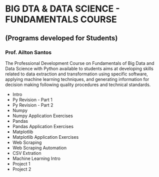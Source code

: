 # BIG DTA & DATA SCIENCE - FUNDAMENTALS COURSE 
## (Programs developed for Students)
### Prof. Ailton Santos

The Professional Development Course on Fundamentals of Big Data and Data Science with Python available to students aims at developing skills related to data extraction and transformation using specific software, applying machine learning techniques, and generating information for decision making following quality procedures and technical standards.

- Intro
- Py Revision - Part 1
- Py Revision - Part 2
- Numpy
- Numpy Application Exercises
- Pandas
- Pandas Application Exercises
- Matplotlib
- Matplotlib Application Exercises
- Web Scraping
- Web Scraping Automation
- CSV Extration
- Machine Learning Intro
- Project 1 
- Project 2
